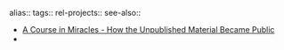 alias::
tags::
rel-projects::
see-also::

- [A Course in Miracles - How the Unpublished Material Became Public](https://facim.org/foundation-course-miracles/history-of-the-manuscripts/unpublished-material/)
-
